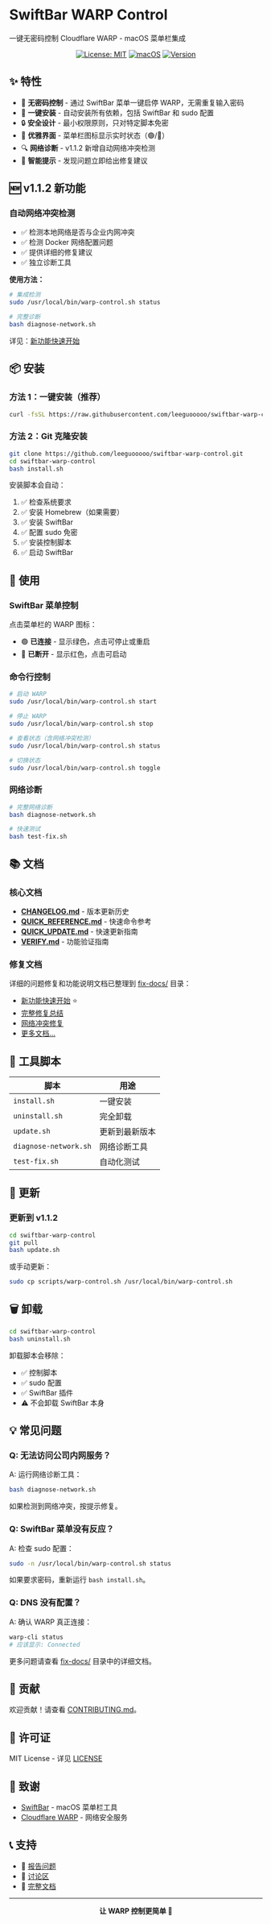 # SwiftBar WARP Control

一键无密码控制 Cloudflare WARP - macOS 菜单栏集成

<div align="center">

[![License: MIT](https://img.shields.io/badge/License-MIT-yellow.svg)](https://opensource.org/licenses/MIT)
[![macOS](https://img.shields.io/badge/macOS-10.15+-blue.svg)](https://www.apple.com/macos)
[![Version](https://img.shields.io/badge/version-1.1.2-green.svg)](https://github.com/leeguooooo/swiftbar-warp-control)

</div>

## ✨ 特性

- 🎯 **无密码控制** - 通过 SwiftBar 菜单一键启停 WARP，无需重复输入密码
- 🚀 **一键安装** - 自动安装所有依赖，包括 SwiftBar 和 sudo 配置
- 🔒 **安全设计** - 最小权限原则，只对特定脚本免密
- 🎨 **优雅界面** - 菜单栏图标显示实时状态（🟢/🔴）
- 🔍 **网络诊断** - v1.1.2 新增自动网络冲突检测
- 📱 **智能提示** - 发现问题立即给出修复建议

## 🆕 v1.1.2 新功能

### 自动网络冲突检测
- ✅ 检测本地网络是否与企业内网冲突
- ✅ 检测 Docker 网络配置问题
- ✅ 提供详细的修复建议
- ✅ 独立诊断工具

**使用方法：**
```bash
# 集成检测
sudo /usr/local/bin/warp-control.sh status

# 完整诊断
bash diagnose-network.sh
```

详见：[新功能快速开始](./fix-docs/QUICK_START_NEW_FEATURES.md)

## 📦 安装

### 方法 1：一键安装（推荐）

```bash
curl -fsSL https://raw.githubusercontent.com/leeguooooo/swiftbar-warp-control/main/install.sh | bash
```

### 方法 2：Git 克隆安装

```bash
git clone https://github.com/leeguooooo/swiftbar-warp-control.git
cd swiftbar-warp-control
bash install.sh
```

安装脚本会自动：
1. ✅ 检查系统要求
2. ✅ 安装 Homebrew（如果需要）
3. ✅ 安装 SwiftBar
4. ✅ 配置 sudo 免密
5. ✅ 安装控制脚本
6. ✅ 启动 SwiftBar

## 🎯 使用

### SwiftBar 菜单控制

点击菜单栏的 WARP 图标：
- 🟢 **已连接** - 显示绿色，点击可停止或重启
- 🔴 **已断开** - 显示红色，点击可启动

### 命令行控制

```bash
# 启动 WARP
sudo /usr/local/bin/warp-control.sh start

# 停止 WARP
sudo /usr/local/bin/warp-control.sh stop

# 查看状态（含网络冲突检测）
sudo /usr/local/bin/warp-control.sh status

# 切换状态
sudo /usr/local/bin/warp-control.sh toggle
```

### 网络诊断

```bash
# 完整网络诊断
bash diagnose-network.sh

# 快速测试
bash test-fix.sh
```

## 📚 文档

### 核心文档
- **[CHANGELOG.md](./CHANGELOG.md)** - 版本更新历史
- **[QUICK_REFERENCE.md](./QUICK_REFERENCE.md)** - 快速命令参考
- **[QUICK_UPDATE.md](./QUICK_UPDATE.md)** - 快速更新指南
- **[VERIFY.md](./VERIFY.md)** - 功能验证指南

### 修复文档
详细的问题修复和功能说明文档已整理到 [fix-docs/](./fix-docs/) 目录：

- [新功能快速开始](./fix-docs/QUICK_START_NEW_FEATURES.md) ⭐
- [完整修复总结](./fix-docs/FINAL_SUMMARY.md)
- [网络冲突修复](./fix-docs/NETWORK_CONFLICT_FIX.md)
- [更多文档...](./fix-docs/)

## 🔧 工具脚本

| 脚本 | 用途 |
|------|------|
| `install.sh` | 一键安装 |
| `uninstall.sh` | 完全卸载 |
| `update.sh` | 更新到最新版本 |
| `diagnose-network.sh` | 网络诊断工具 |
| `test-fix.sh` | 自动化测试 |

## 🔄 更新

### 更新到 v1.1.2

```bash
cd swiftbar-warp-control
git pull
bash update.sh
```

或手动更新：
```bash
sudo cp scripts/warp-control.sh /usr/local/bin/warp-control.sh
```

## 🗑️ 卸载

```bash
cd swiftbar-warp-control
bash uninstall.sh
```

卸载脚本会移除：
- ✅ 控制脚本
- ✅ sudo 配置
- ✅ SwiftBar 插件
- ⚠️ 不会卸载 SwiftBar 本身

## 💡 常见问题

### Q: 无法访问公司内网服务？
A: 运行网络诊断工具：
```bash
bash diagnose-network.sh
```
如果检测到网络冲突，按提示修复。

### Q: SwiftBar 菜单没有反应？
A: 检查 sudo 配置：
```bash
sudo -n /usr/local/bin/warp-control.sh status
```
如果要求密码，重新运行 `bash install.sh`。

### Q: DNS 没有配置？
A: 确认 WARP 真正连接：
```bash
warp-cli status
# 应该显示: Connected
```

更多问题请查看 [fix-docs/](./fix-docs/) 目录中的详细文档。

## 🤝 贡献

欢迎贡献！请查看 [CONTRIBUTING.md](./CONTRIBUTING.md)。

## 📄 许可证

MIT License - 详见 [LICENSE](./LICENSE)

## 🙏 致谢

- [SwiftBar](https://github.com/swiftbar/SwiftBar) - macOS 菜单栏工具
- [Cloudflare WARP](https://1.1.1.1/) - 网络安全服务

## 📞 支持

- 🐛 [报告问题](https://github.com/leeguooooo/swiftbar-warp-control/issues)
- 💬 [讨论区](https://github.com/leeguooooo/swiftbar-warp-control/discussions)
- 📖 [完整文档](./fix-docs/)

---

<div align="center">
<b>让 WARP 控制更简单 🚀</b>
</div>
